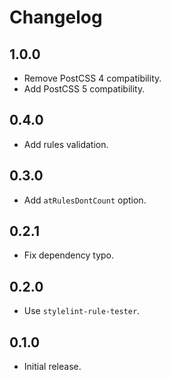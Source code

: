 # Changelog

## 1.0.0

- Remove PostCSS 4 compatibility.
- Add PostCSS 5 compatibility.

## 0.4.0

- Add rules validation.

## 0.3.0

- Add `atRulesDontCount` option.

## 0.2.1

- Fix dependency typo.

## 0.2.0

- Use `stylelint-rule-tester`.

## 0.1.0

- Initial release.
